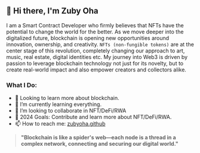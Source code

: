 ## 👋 Hi there, I'm Zuby Oha

I am a Smart Contract Developer who firmly believes that NFTs have the potential to change the world for the better. As we move deeper into the digitalized future, blockchain is opening new opportunities around innovation, ownership, and creativity. `NFTs (non-fungible tokens)` are at the center stage of this revolution, completely changing our approach to art, music, real estate, digital identities etc. My journey into Web3 is driven by passion to leverage blockchain technology not just for its novelty, but to create real-world impact and also empower creators and collectors alike.

### What I Do:

- 🔭 Looking to learn more about blockchain.
- 🌱 I’m currently learning everything.
- 👯 I’m looking to collaborate in NFT/DeFi/RWA
- 🥅 2024 Goals: Contribute and learn more about NFT/DeFi/RWA.
- 📫 How to reach me: [zubyoha.github](https://zubyoha.github.io)



> **"Blockchain is like a spider's web—each node is a thread in a complex network, connecting and securing our digital world."**



